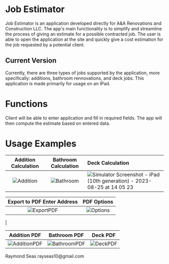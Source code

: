 # Job Estimator

Job Estimator is an application developed directly for A&A Renovations and Construction LLC. The app's main functionality is to simplify and streamline the process of giving an estimate for a possible contracted job. The user is able to open the application at the site and quickly give a cost estimation for the job requested by a potential client.

## Current Version

Currently, there are three types of jobs supported by the application, more specifically: additions, bathroom rennovations, and deck jobs.  This application is made primarily for usage on an IPad.

# Functions

Client will be able to enter application and fill in required fields.  The app will then compute the estimate based on entered data.

# Usage Examples

|Addition Calculation|Bathroom Calculation|Deck Calculation|
|:-:|:-:|:-|
|![Addition](https://github.com/rseas/JobEstimator/assets/70233387/b8a7875c-dd8b-40b7-8e2f-2142b57e664c)| ![Bathroom](https://github.com/rseas/JobEstimator/assets/70233387/404621e8-4e4b-4bf1-bb4f-44ab88530b5e)|![Simulator Screenshot - iPad (10th generation) - 2023-08-25 at 14 05 23](https://github.com/rseas/JobEstimator/assets/70233387/f79d0a64-1a04-4f7c-8b3c-951811637009)|

|Export to PDF Enter Address|PDF Options|
|:-:|:-:|
|![ExportPDF](https://github.com/rseas/JobEstimator/assets/70233387/00fb0c7e-f459-4fd2-b00f-caef3728d535)|![Options](https://github.com/rseas/JobEstimator/assets/70233387/2f8b2a7c-89d4-44fa-ae5d-d62972bf0a2c)
|


|Addition PDF|Bathroom PDF|Deck PDF|
|:-:|:-:|:-:|
|![AdditionPDF](https://github.com/rseas/JobEstimator/assets/70233387/e2916e11-dec4-4435-8cd0-6069c4eb16bb)|![BathroomPDF](https://github.com/rseas/JobEstimator/assets/70233387/f676fc3f-42ab-4a85-8b51-14cada74161a)|![DeckPDF](https://github.com/rseas/JobEstimator/assets/70233387/db9b1d84-cef0-474d-b92b-3590b971c7f4)|


<p>Raymond Seas rayseas10@gmail.com</p>
